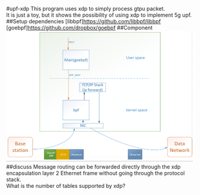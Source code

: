 #upf-xdp
This program uses xdp to simply process gtpu packet.
<br/>It is just a toy, but it shows the possibility of using xdp to implement 5g upf.
##Setup dependencies
[libbpf]https://github.com/libbpf/libbpf
[goebpf]https://github.com/dropbox/goebpf
##Component
![Component](./docs/Component.png)
##discuss
Message routing can be forwarded directly through the xdp encapsulation layer 2 Ethernet frame without going through the protocol stack. 
<br/>What is the number of tables supported by xdp?